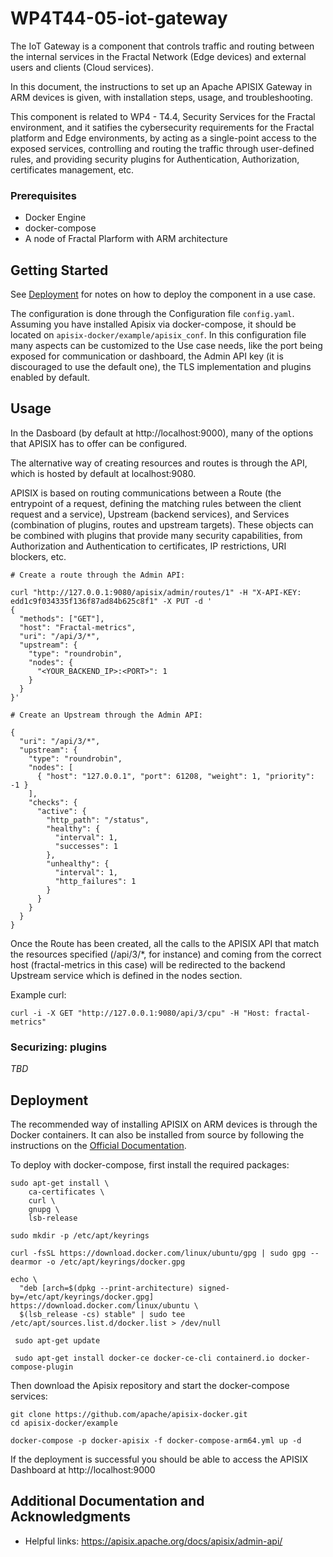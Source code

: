 # WP4T44-05-iot-gateway

The IoT Gateway is a component that controls traffic and routing between the internal services in the Fractal Network (Edge devices) and external users and clients (Cloud services).

In this document, the instructions to set up an Apache APISIX Gateway in ARM devices is given, with installation steps, usage, and troubleshooting.

This component is related to WP4 - T4.4, Security Services for the Fractal environment, and it satifies the cybersecurity requirements for the Fractal platform and Edge environments, by acting as a single-point access to the exposed services, controlling and routing the traffic through user-defined rules, and providing security plugins for Authentication, Authorization, certificates management, etc.

### Prerequisites

* Docker Engine
* docker-compose
* A node of Fractal Plarform with ARM architecture

## Getting Started

See [Deployment](#deployment) for notes on how to deploy the component in a use case.

The configuration is done through the Configuration file `config.yaml`. Assuming you have installed Apisix via docker-compose, it should be located on `apisix-docker/example/apisix_conf`. In this configuration file many aspects can be customized to the Use case needs, like the port being exposed for communication or dashboard, the Admin API key (it is discouraged to use the default one), the TLS implementation and plugins enabled by default.

## Usage

In the Dasboard (by default at http://localhost:9000), many of the options that APISIX has to offer can be configured.

The alternative way of creating resources and routes is through the API, which is hosted by default at localhost:9080.

APISIX is based on routing communications between a Route (the entrypoint of a request, defining the matching rules between the client request and a service), Upstream (backend services), and Services (combination of plugins, routes and upstream targets). These objects can be combined with plugins that provide many security capabilities, from Authorization and Authentication to certificates, IP restrictions, URI blockers, etc.

```
# Create a route through the Admin API:

curl "http://127.0.0.1:9080/apisix/admin/routes/1" -H "X-API-KEY: edd1c9f034335f136f87ad84b625c8f1" -X PUT -d '
{
  "methods": ["GET"],
  "host": "Fractal-metrics",
  "uri": "/api/3/*",
  "upstream": {
    "type": "roundrobin",
    "nodes": {
      "<YOUR_BACKEND_IP>:<PORT>": 1
    }
  }
}'

# Create an Upstream through the Admin API:

{
  "uri": "/api/3/*",
  "upstream": {
    "type": "roundrobin",
    "nodes": [
      { "host": "127.0.0.1", "port": 61208, "weight": 1, "priority": -1 }
    ],
    "checks": {
      "active": {
        "http_path": "/status",
        "healthy": {
          "interval": 1,
          "successes": 1
        },
        "unhealthy": {
          "interval": 1,
          "http_failures": 1
        }
      }
    }
  }
}

```

Once the Route has been created, all the calls to the APISIX API that match the resources specified (/api/3/*, for instance) and coming from the correct host (fractal-metrics in this case) will be redirected to the backend Upstream service which is defined in the nodes section.

Example curl:

```
curl -i -X GET "http://127.0.0.1:9080/api/3/cpu" -H "Host: fractal-metrics"
```

### Securizing: plugins
*TBD*


## Deployment

The recommended way of installing APISIX on ARM devices is through the Docker containers. It can also be installed from source by following the instructions on the [Official Documentation](https://apisix.apache.org/docs/apisix/installation-guide/).

To deploy with docker-compose, first install the required packages:

```
sudo apt-get install \
    ca-certificates \
    curl \
    gnupg \
    lsb-release

sudo mkdir -p /etc/apt/keyrings

curl -fsSL https://download.docker.com/linux/ubuntu/gpg | sudo gpg --dearmor -o /etc/apt/keyrings/docker.gpg

echo \
  "deb [arch=$(dpkg --print-architecture) signed-by=/etc/apt/keyrings/docker.gpg] https://download.docker.com/linux/ubuntu \
  $(lsb_release -cs) stable" | sudo tee /etc/apt/sources.list.d/docker.list > /dev/null

 sudo apt-get update

 sudo apt-get install docker-ce docker-ce-cli containerd.io docker-compose-plugin

```

Then download the Apisix repository and start the docker-compose services:

```
git clone https://github.com/apache/apisix-docker.git
cd apisix-docker/example

docker-compose -p docker-apisix -f docker-compose-arm64.yml up -d
```

If the deployment is successful you should be able to access the APISIX Dashboard at http://localhost:9000


## Additional Documentation and Acknowledgments

* Helpful links: https://apisix.apache.org/docs/apisix/admin-api/
